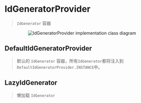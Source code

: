 # IdGeneratorProvider

> `IdGenerator` 容器

<p align="center">
  <img :src="$withBase('/assets/design/IdGeneratorProvider-impl-class.png')" alt="IdGeneratorProvider implementation class diagram"/>
</p>

## DefaultIdGeneratorProvider

> 默认的 `IdGenerator` 容器，所有`IdGenerator`都将注入到 `DefaultIdGeneratorProvider.INSTANCE`中。

## LazyIdGenerator

> 懒加载 `IdGenerator`

